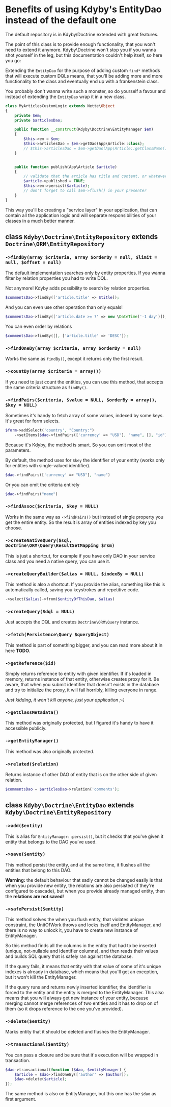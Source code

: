 # Benefits of using Kdyby's EntityDao instead of the default one

The default repository is in Kdyby/Doctrine extended with great features.

The point of this class is to provide enough functionality, that you won't need to extend it anymore.
Kdyby\Doctrine won't stop you if you wanna shot yourself in the leg, but this documentation couldn't help itself, so here you go:

Extending the `EntityDao` for the purpose of adding custom `find*` methods that will execute custom DQLs means,
that you'll be adding more and more functionality to the class and eventually end up with a frankenstein class.

You probably don't wanna write such a monster, so do yourself a favour and instead of extending the `EntityDao` wrap it in a new class.

```php
class MyArticlesCustomLogic extends Nette\Object
{
	private $em;
	private $articlesDao;

	public function __construct(Kdyby\Doctrine\EntityManager $em)
	{
		$this->em = $em;
		$this->articlesDao = $em->getDao(App\Article::class);
		// $this->articlesDao = $em->getDao(App\Article::getClassName()); // for older PHP
	}


	public function publish(App\Article $article)
	{
		// validate that the article has title and content, or whatever you want to validate here
		$article->published = TRUE;
		$this->em->persist($article);
		// don't forget to call $em->flush() in your presenter
	}
}
```

This way you'll be creating a "service layer" in your application,
that can contain all the application logic and will separate responsibilities of your classes in a much better manner.


## class `Kdyby\Doctrine\EntityRepository` extends `Doctrine\ORM\EntityRepository`


### `->findBy(array $criteria, array $orderBy = null, $limit = null, $offset = null)`

The default implementation searches only by entity properties. If you wanna filter by relation properties you had to write DQL.

Not anymore! Kdyby adds possibility to search by relation properties.

```php
$commentsDao->findBy(['article.title' => $title]);
```

And you can even use other operation than only equals!

```php
$commentsDao->findBy(['article.date >= ?' => new \DateTime('-1 day')]);
```

You can even order by relations

```php
$commentsDao->findBy([], ['article.title' => 'DESC']);
```


### `->findOneBy(array $criteria, array $orderBy = null)`

Works the same as `findBy()`, except it returns only the first result.


### `->countBy(array $criteria = array())`


If you need to just count the entities, you can use this method, that accepts the same criteria structure as `findBy()`.


### `->findPairs($criteria, $value = NULL, $orderBy = array(), $key = NULL)`

Sometimes it's handy to fetch array of some values, indexed by some keys. It's great for form selects.

```php
$form->addSelect('country', "Country:")
	->setItems($dao->findPairs(['currency' => "USD"], "name", [], "id"))
```

Because it's Kdyby, the method is smart. So you can omit most of the parameters.

By default, the method uses for `$key` the identifier of your entity (works only for entities with single-valued identifier).

```php
$dao->findPairs(['currency' => "USD"], "name")
```

Or you can omit the criteria entirely

```php
$dao->findPairs("name")
```



### `->findAssoc($criteria, $key = NULL)`

Works in the same way as `->findPairs()` but instead of single property you get the entire entity.
So the result is array of entities indexed by key you choose.


### `->createNativeQuery($sql, Doctrine\ORM\Query\ResultSetMapping $rsm)`

This is just a shortcut, for example if you have only DAO in your service class and you need a native query,
you can use it.


### `->createQueryBuilder($alias = NULL, $indexBy = NULL)`

This method is also a shortcut. If you provide the alias, something like this is automatically called,
saving you keystrokes and repetitive code.

```php
->select($alias)->from($entityOfThisDao, $alias)
```


### `->createQuery($dql = NULL)`

Just accepts the DQL and creates `Doctrine\ORM\Query` instance.


### `->fetch(Persistence\Query $queryObject)`

This method is part of something bigger, and you can read more about it in here **TODO**.


### `->getReference($id)`

Simply returns reference to entity with given identifier. If it's loaded in memory, returns instance of that entity, otherwise creates proxy for it.
Be aware, that when you submit identifier that doesn't exists in the database and try to initialize the proxy, it will fail horribly, killing everyone in range.

_Just kidding, it won't kill anyone, just your application ;-)_


### `->getClassMetadata()`

This method was originally protected, but I figured it's handy to have it accessible publicly.


### `->getEntityManager()`

This method was also originally protected.


### `->related($relation)`

Returns instance of other DAO of entity that is on the other side of given relation.

```php
$commentsDao = $articlesDao->relation('comments');
```


## class `Kdyby\Doctrine\EntityDao` extends `Kdyby\Doctrine\EntityRepository`


### `->add($entity)`

This is alias for `EntityManager::persist()`, but it checks that you've given it entity that belongs to the DAO you've used.


### `->save($entity)`

This method persist the entity, and at the same time, it flushes all the entities that belong to this DAO.

**Warning:** the default behaviour that sadly cannot be changed easily is that when you provide new entity,
the relations are also persisted (if they're configured to cascade), but when you provide already managed entity,
then the **relations are not saved**!


### `->safePersist($entity)`

This method solves the when you flush entity, that violates unique constraint, the UnitOfWork throws and locks itself and EntityManager,
and there is no way to unlock it, you have to create new instance of EntityManager.

So this method finds all the columns in the entity that had to be inserted (unique, not-nullable and identifier columns),
and then reads their values and builds SQL query that is safely ran against the database.

If the query fails, it means that entity with that value of some of it's unique indexes is already in database,
which means that you'll get an exception, but it won't kill the EntityManager.

If the query runs and returns newly inserted identifier, the identifier is forced to the entity and the entity is merged to the EntityManager.
This also means that you will always get new instance of your entity,
because merging cannot merge references of two entities and it has to drop on of them (so it drops reference to the one you've provided).


### `->delete($entity)`


Marks entity that it should be deleted and flushes the EntityManager.



### `->transactional($entity)`


You can pass a closure and be sure that it's execution will be wrapped in transaction.

```php
$dao->transactional(function ($dao, $entityManager) {
	$article = $dao->findOneBy(['author' => $author]);
	$dao->delete($article);
});
```

The same method is also on EntityManager, but this one has the `$dao` as first argument.
